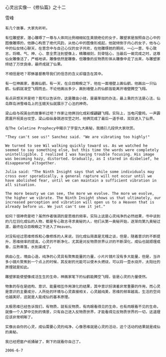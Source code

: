 心灵出实像--《修仙篇》之十二

雪峰


    有几个故事，大家先听听。

    有位雕塑家，潜心雕琢了一尊与人体同比例栩栩如生美貌绝伦的女子，雕塑家是按照自己心中的图像雕琢的，他静心构思了绝代风韵，从他心中的图像形成起，他就倾倒于内心的女子，他与心中的仙女倾心聊天，在意念中与自己心仪的女子共欢，在他雕琢她的期间，一心一意，专心致志，将精、气、神、心、意全贯注到塑像上，精雕细刻，刻骨铭心，当最后一凿完成之时，这尊仙女雕像活了，严格地讲，雕像依然是雕像，但雕像的反物质形体从雕像中走了出来，与雕塑家缔结了万世良缘，最终成就了仙果。

    不相信是吧？耶稣基督教导我们的信念的含义却蕴含在其中。

    有一位神画家，善画仙鹤，有一天，在众目睽睽之下，他在一面墙壁上画仙鹤，他画出一只仙鹤，仙鹤就凌空飞翔而去，不论他画出多少，画到墙壁上的仙鹤皆能离开墙壁腾空飞翔。

    有点异想天开是吧？我可以告诉你，这是雕虫小技，是最笨拙的办法，最上乘的方法是心法，仙岛群岛洲雪峰岛上的玉娥天仙就展示了心法的神奇。

    梁山伯与祝英台的故事听过吧？作家让他俩羽化成彩蝶翩翩飞翔。实际上，当电闪雷鸣，一声霹雳震开祝英台坟茔，梁山伯纵身跳进坟茔之时，他俩完成了最后一道手续，双双进入了仙界。

    在The Celetine Prophecy中揭示了宇宙九大奥秘，我摘引几段供大家欣赏。

    "They can't see us!" Sanchez said. "We are vibrating too highly!"

    We turned to see Wil walking quickly toward us. As we watched he seemed to say something else, but this time the words were completely unintelligible. I realized I was having trouble focusing. His image was becoming hazy, distorted. Gradually, as I stared in disbelief, he disappeared altogether.

    Julia said: "The Ninth Insight says that while some individuals may cross over sporadically, a general rapture will not occur until we have abolished fear, until we can maintain a sufficient vibration in all situation.

    The more beauty we can see, the more we evolve. The more we evolve, the higher we vibrate. The Ninth Insight shows us that ultimately, our increased perception and vibration will open us to a Heaven that is already before us. We just can't see it jet."

    如何？很神奇是吧？虽然作者强调的是思维的频率，实际上这是心灵纯净的必然结果，书中谈到的几位羽化成仙的人物，都是专心致志寻求奥秘的人，他们从第一奥秘开始，逐渐向第九奥秘过渡，最终在众目睽睽之下进入了Heaven。

    对没有经过思维修炼和心像修炼的人来说，羽化成仙简直是无稽之谈，但是，随着意识的不断提升，思维频率的提高，心灵的不断净化，尤其是对反物质世界认识的不断深化，成仙也就顺理成章，瓜熟蒂落，水到渠成了。

    病由心生，境由心造，纯净的心灵具有聚焦能量的力量，小片片镜片没有多大能量，但是，当许多小镜片聚焦到一个点上的时候，其反射的光能可以使木头燃烧，可以将一壶水烧开，太阳灶的原理就是如此。

    雕塑家能使塑像成活生生的生命，神画家笔下的仙鹤能腾空飞翔，皆是心灵的力量使然。

    物象的存在是结构、意识、能量相互作用演化的结果，其中意识扮演着非常重要的作用，而心灵是意识的主要成分，人所处的环境与心灵直接相关，心灵越纯美，思维的频率越高，生活的空间也越美好，这就是人能成仙的基本原理。

    太极思维已经告诉我们，有物质，就有反物质，有肉眼看得见的生命，也有肉眼看不见的生命，就像一个人梦中见到的情景，只有自己进入反物质世界，才能看得见反物质世界的一切，这道理应该非常明晰了。

    实像出自你的心灵，成仙需要心灵的纯净，心像思维就是心灵的活动，这个活动的结果就是成仙的奥秘。

    我已经把窗户纸捅破了，剩下的就看你自己了。

    2006-6-7



